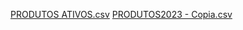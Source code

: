 [PRODUTOS ATIVOS.csv](https://github.com/ocram-coult/teste/files/11234685/PRODUTOS.ATIVOS.csv)
[PRODUTOS2023 - Copia.csv](https://github.com/ocram-coult/teste/files/11234687/PRODUTOS2023.-.Copia.csv)
